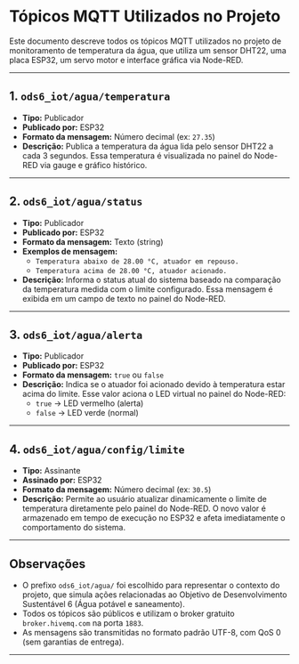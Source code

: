 # Tópicos MQTT Utilizados no Projeto

Este documento descreve todos os tópicos MQTT utilizados no projeto de monitoramento de temperatura da água, que utiliza um sensor DHT22, uma placa ESP32, um servo motor e interface gráfica via Node-RED.

---

## 1. `ods6_iot/agua/temperatura`

- **Tipo:** Publicador
- **Publicado por:** ESP32
- **Formato da mensagem:** Número decimal (ex: `27.35`)
- **Descrição:** 
  Publica a temperatura da água lida pelo sensor DHT22 a cada 3 segundos. Essa temperatura é visualizada no painel do Node-RED via gauge e gráfico histórico.

---

## 2. `ods6_iot/agua/status`

- **Tipo:** Publicador
- **Publicado por:** ESP32
- **Formato da mensagem:** Texto (string)
- **Exemplos de mensagem:**
  - `Temperatura abaixo de 28.00 °C, atuador em repouso.`
  - `Temperatura acima de 28.00 °C, atuador acionado.`
- **Descrição:** 
  Informa o status atual do sistema baseado na comparação da temperatura medida com o limite configurado. Essa mensagem é exibida em um campo de texto no painel do Node-RED.

---

## 3. `ods6_iot/agua/alerta`

- **Tipo:** Publicador
- **Publicado por:** ESP32
- **Formato da mensagem:** `true` ou `false`
- **Descrição:**
  Indica se o atuador foi acionado devido à temperatura estar acima do limite. Esse valor aciona o LED virtual no painel do Node-RED:
  - `true` → LED vermelho (alerta)
  - `false` → LED verde (normal)

---

## 4. `ods6_iot/agua/config/limite`

- **Tipo:** Assinante
- **Assinado por:** ESP32
- **Formato da mensagem:** Número decimal (ex: `30.5`)
- **Descrição:**
  Permite ao usuário atualizar dinamicamente o limite de temperatura diretamente pelo painel do Node-RED. O novo valor é armazenado em tempo de execução no ESP32 e afeta imediatamente o comportamento do sistema.

---

## Observações

- O prefixo `ods6_iot/agua/` foi escolhido para representar o contexto do projeto, que simula ações relacionadas ao Objetivo de Desenvolvimento Sustentável 6 (Água potável e saneamento).
- Todos os tópicos são públicos e utilizam o broker gratuito `broker.hivemq.com` na porta `1883`.
- As mensagens são transmitidas no formato padrão UTF-8, com QoS 0 (sem garantias de entrega).

---
